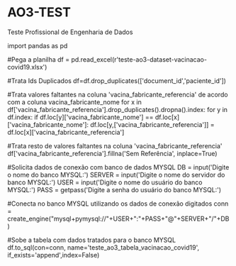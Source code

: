 # AO3-TEST
Teste Profissional de Engenharia de Dados

import pandas as pd

#Pega a planilha
df = pd.read_excel(r'teste-ao3-dataset-vacinacao-covid19.xlsx')

#Trata Ids Duplicados
df=df.drop_duplicates(['document_id','paciente_id'])

#Trata valores faltantes na coluna 'vacina_fabricante_referencia' de acordo com a coluna vacina_fabricante_nome
for x in df['vacina_fabricante_referencia'].drop_duplicates().dropna().index:
    for y in df.index:
        if df.loc[y]['vacina_fabricante_nome'] == df.loc[x]['vacina_fabricante_nome']:
            df.loc[y,['vacina_fabricante_referencia']] = df.loc[x]['vacina_fabricante_referencia']

#Trata resto de valores faltantes na coluna 'vacina_fabricante_referencia'
df['vacina_fabricante_referencia'].fillna('Sem Referência', inplace=True)

#Solicita dados de conexão com banco de dados MYSQL
DB = input('Digite o nome do banco MYSQL:')
SERVER = input('Digite o nome do servidor do banco MYSQL:')
USER = input('Digite o nome do usuário do banco MYSQL:')
PASS = getpass('Digite a senha do usuário do banco MYSQL:')

#Conecta no banco MYSQL utilizando os dados de conexão digitados
conn = create_engine("mysql+pymysql://"+USER+":"+PASS+"@"+SERVER+"/"+DB)

#Sobe a tabela com dados tratados para o banco MYSQL
df.to_sql(con=conn, name='teste_ao3_tabela_vacinacao_covid19', if_exists='append',index=False)
